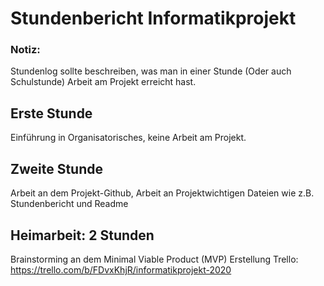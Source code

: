 # Stundenbericht Informatikprojekt

### Notiz:
Stundenlog sollte beschreiben, was man in einer Stunde (Oder auch Schulstunde) Arbeit am Projekt erreicht hast.

## Erste Stunde
Einführung in Organisatorisches, keine Arbeit am Projekt.

## Zweite Stunde
Arbeit an dem Projekt-Github, Arbeit an Projektwichtigen Dateien wie z.B. Stundenbericht und Readme

## Heimarbeit: 2 Stunden
Brainstorming an dem Minimal Viable Product (MVP)
Erstellung Trello: https://trello.com/b/FDvxKhjR/informatikprojekt-2020

